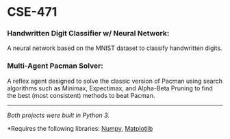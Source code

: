 # CSE-471

### Handwritten Digit Classifier w/ Neural Network:
  A neural network based on the MNIST dataset to classify handwritten digits. 
    
### Multi-Agent Pacman Solver:
A reflex agent designed to solve the classic version of Pacman using search algorithms such as 
Minimax, Expectimax, and Alpha-Beta Pruning to find the best (most consistent) methods to beat Pacman. 

***

*Both projects were built in Python 3.*


*Requires the following libraries:
      [Numpy](https://scipy.org/install/),
      [Matplotlib](https://matplotlib.org/stable/users/installing/index.html)
  
